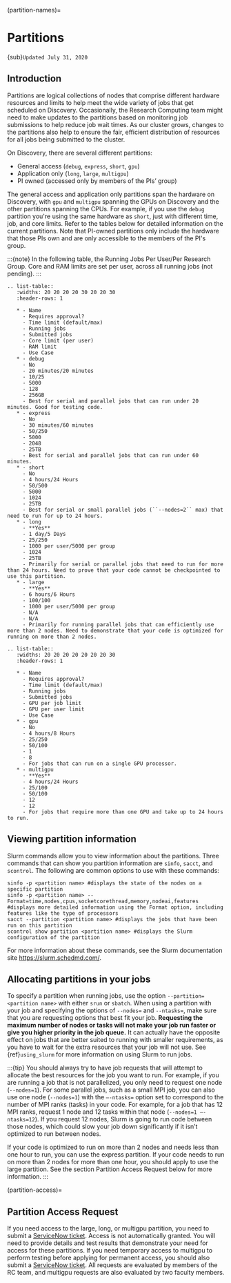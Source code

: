 (partition-names)=

# Partitions

{sub}`Updated July 31, 2020`

## Introduction

Partitions are logical collections of nodes that comprise different hardware resources and limits to
help meet the wide variety of jobs that get scheduled on Discovery. Occasionally, the Research Computing
team might need to make updates to the partitions based on monitoring job submissions to help reduce job
wait times. As our cluster grows, changes to the partitions also help to ensure the fair, efficient
distribution of resources for all jobs being submitted to the cluster.

On Discovery, there are several different partitions:

- General access (`debug`, `express`, `short`, `gpu`)
- Application only (`long`, `large`, `multigpu`)
- PI owned (accessed only by members of the PIs’ group)

The general access and application only partitions span the hardware on Discovery, with `gpu` and `multigpu` spanning the GPUs on Discovery and the other partitions spanning the CPUs.
For example, if you use the `debug` partition you're using the same hardware as `short`, just with different time, job, and core limits. Refer to the tables below for
detailed information on the current partitions. Note that PI-owned partitions only include the hardware that those PIs own and are only accessible to the members of the PI's group.

:::{note}
In the following table, the Running Jobs Per User/Per Research Group. Core and RAM limits are set per user, across all running jobs (not pending).
:::

```{eval-rst}
.. list-table::
   :widths: 20 20 20 20 30 20 20 30
   :header-rows: 1

   * - Name
     - Requires approval?
     - Time limit (default/max)
     - Running jobs
     - Submitted jobs
     - Core limit (per user)
     - RAM limit
     - Use Case
   * - debug
     - No
     - 20 minutes/20 minutes
     - 10/25
     - 5000
     - 128
     - 256GB
     - Best for serial and parallel jobs that can run under 20 minutes. Good for testing code.
   * - express
     - No
     - 30 minutes/60 minutes
     - 50/250
     - 5000
     - 2048
     - 25TB
     - Best for serial and parallel jobs that can run under 60 minutes.
   * - short
     - No
     - 4 hours/24 Hours
     - 50/500
     - 5000
     - 1024
     - 25TB
     - Best for serial or small parallel jobs (``--nodes=2`` max) that need to run for up to 24 hours.
   * - long
     - **Yes**
     - 1 day/5 Days
     - 25/250
     - 1000 per user/5000 per group
     - 1024
     - 25TB
     - Primarily for serial or parallel jobs that need to run for more than 24 hours. Need to prove that your code cannot be checkpointed to use this partition.
   * - large
     - **Yes**
     - 6 hours/6 Hours
     - 100/100
     - 1000 per user/5000 per group
     - N/A
     - N/A
     - Primarily for running parallel jobs that can efficiently use more than 2 nodes. Need to demonstrate that your code is optimized for running on more than 2 nodes.
```

```{eval-rst}
.. list-table::
   :widths: 20 20 20 20 20 20 20 30
   :header-rows: 1

   * - Name
     - Requires approval?
     - Time limit (default/max)
     - Running jobs
     - Submitted jobs
     - GPU per job limit
     - GPU per user limit
     - Use Case
   * - gpu
     - No
     - 4 hours/8 Hours
     - 25/250
     - 50/100
     - 1
     - 8
     - For jobs that can run on a single GPU processor.
   * - multigpu
     - **Yes**
     - 4 hours/24 Hours
     - 25/100
     - 50/100
     - 12
     - 12
     - For jobs that require more than one GPU and take up to 24 hours to run.
```

## Viewing partition information

Slurm commands allow you to view information about the partitions. Three commands that can show you partition information are `sinfo`, `sacct`, and `scontrol`. The following are common options to use with these commands:

```
sinfo -p <partition name> #displays the state of the nodes on a specific partition
sinfo -p <partition name> --Format=time,nodes,cpus,socketcorethread,memory,nodeai,features #displays more detailed information using the Format option, including features like the type of processors
sacct --partition <partition name> #displays the jobs that have been run on this partition
scontrol show partition <partition name> #displays the Slurm configuration of the partition
```

For more information about these commands, see the Slurm documentation site <https://slurm.schedmd.com/>.

## Allocating partitions in your jobs

To specify a partition when running jobs, use the option `--partition=<partition name>` with either `srun` or `sbatch`. When using a partition with your job and
specifying the options of `--nodes=` and `--ntasks=`, make sure that you are requesting options that best fit your job. **Requesting the maximum number of nodes or tasks will not make your job run faster or give you higher priority in the job queue.** It can actually have
the opposite effect on jobs that are better suited to running with smaller requirements, as you have to wait for the extra resources that your job will not use. See {ref}`using_slurm` for more information on using Slurm to run jobs.

:::{tip}
You should always try to have job requests that will attempt to allocate the best resources for the job you want to run. For example, if you are running a job that is not parallelized, you only need to request one node (`--nodes=1`). For some parallel jobs, such as a small MPI job, you can also use one node (`--nodes=1`) with the `–-ntasks=` option set to correspond to the number of MPI ranks (tasks) in your code. For example, for a job that has 12 MPI ranks, request 1 node and 12 tasks within that node (`--nodes=1 –-ntasks=12`). If you request 12 nodes, Slurm is going to run code between those nodes, which could slow your job down significantly if it isn’t optimized to run between nodes.

If your code is optimized to run on more than 2 nodes and needs less than one hour to run, you can use the express partition. If your code needs to run on more than 2 nodes for more than one hour, you should apply to use the large partition. See the section Partition Access Request below for more information.
:::

(partition-access)=

## Partition Access Request

If you need access to the large, long, or multigpu partition, you need to submit a [ServiceNow ticket](https://service.northeastern.edu/tech?id=sc_cat_item&sys_id=0c34d402db0b0010a37cd206ca9619b7).
Access is not automatically granted. You will need to provide details and test results that demonstrate your need for access for these partitions.
If you need temporary access to multigpu to perform testing before applying for permanent access,
you should also submit a [ServiceNow ticket](https://service.northeastern.edu/tech?id=sc_cat_item&sys_id=0c34d402db0b0010a37cd206ca9619b7). All requests are evaluated by members of the RC team,
and multigpu requests are also evaluated by two faculty members.
